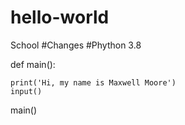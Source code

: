# hello-world
School
#Changes
#Phython 3.8

def main():
  
    print('Hi, my name is Maxwell Moore')
    input()
    
main()
